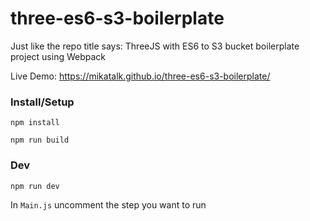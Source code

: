 # three-es6-s3-boilerplate
Just like the repo title says: ThreeJS with ES6 to S3 bucket boilerplate project using Webpack

Live Demo: https://mikatalk.github.io/three-es6-s3-boilerplate/

### Install/Setup
`npm install`

`npm run build`

### Dev
`npm run dev`

In `Main.js` uncomment the step you want to run